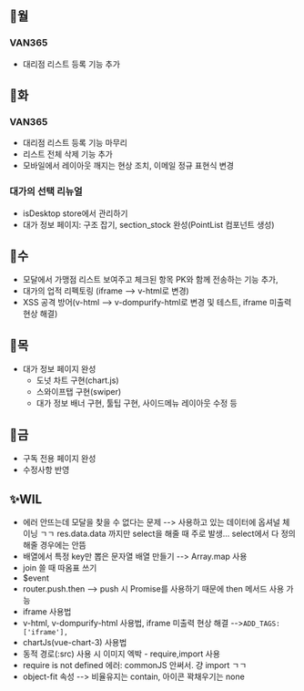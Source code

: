 ## 📌월

### VAN365

- 대리점 리스트 등록 기능 추가

## 📌화

### VAN365

- 대리점 리스트 등록 기능 마무리
- 리스트 전체 삭제 기능 추가
- 모바일에서 레이아웃 깨지는 현상 조치, 이메일 정규 표현식 변경

### 대가의 선택 리뉴얼

- isDesktop store에서 관리하기
- 대가 정보 페이지: 구조 잡기, section_stock 완성(PointList 컴포넌트 생성)

## 📌수

- 모달에서 가맹점 리스트 보여주고 체크된 항목 PK와 함께 전송하는 기능 추가,
- 대가의 업적 리펙토링 (iframe --> v-html로 변경)
- XSS 공격 방어(v-html --> v-dompurify-html로 변경 및 테스트, iframe 미출력 현상 해결)

## 📌목

- 대가 정보 페이지 완성
  - 도넛 차트 구현(chart.js)
  - 스와이프탭 구현(swiper)
  - 대가 정보 배너 구현, 툴팁 구현, 사이드메뉴 레이아웃 수정 등

## 📌금

- 구독 전용 페이지 완성
- 수정사항 반영

## ✨WIL

- 에러 안뜨는데 모달을 찾을 수 없다는 문제 --> 사용하고 있는 데이터에 옵셔널 체이닝 ㄱㄱ res.data.data 까지만 select을 해줄 때 주로 발생... select에서 다 정의 해줄 경우에는 안뜸
- 배열에서 특정 key만 뽑은 문자열 배열 만들기 --> Array.map 사용
- join 쓸 때 따옴표 쓰기
- $event
- router.push.then --> push 시 Promise를 사용하기 때문에 then 메서드 사용 가능
- iframe 사용법
- v-html, v-dompurify-html 사용법, iframe 미출력 현상 해결 -->`ADD_TAGS: ['iframe'],`
- chartJs(vue-chart-3) 사용법
- 동적 경로(:src) 사용 시 이미지 엑박 - require,import 사용
- require is not defined 에러: commonJS 안써서. 걍 import ㄱㄱ
- object-fit 속성 --> 비율유지는 contain, 아이콘 꽉채우기는 none
